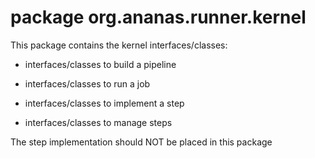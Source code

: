 # package org.ananas.runner.kernel

This package contains the kernel interfaces/classes:

- interfaces/classes to build a pipeline
- interfaces/classes to run a job

- interfaces/classes to implement a step
- interfaces/classes to manage steps

The step implementation should NOT be placed in this package
